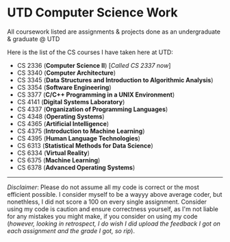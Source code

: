# UTD Computer Science Work
All coursework listed are assignments & projects done as an undergraduate & graduate @ UTD

Here is the list of the CS courses I have taken here at UTD:
- CS 2336 (**Computer Science II**) [*Called CS 2337 now*]
- CS 3340 (**Computer Architecture**)
- CS 3345 (**Data Structures and Introduction to Algorithmic Analysis**)
- CS 3354 (**Software Engineering**)
- CS 3377 (**C/C++ Programming in a UNIX Environment**)
- CS 4141 (**Digital Systems Laboratory**)
- CS 4337 (**Organization of Programming Languages**)
- CS 4348 (**Operating Systems**)
- CS 4365 (**Artificial Intelligence**)
- CS 4375 (**Introduction to Machine Learning**)
- CS 4395 (**Human Language Technologies**)
- CS 6313 (**Statistical Methods for Data Science**)
- CS 6334 (**Virtual Reality**)
- CS 6375 (**Machine Learning**)
- CS 6378 (**Advanced Operating Systems**)
---
*Disclaimer*: Please do not assume all my code is correct or the most efficient possible. I consider myself to be a wayyy above average coder, but nonethless, I did not score a 100 on every single assignment. Consider using my code is caution and ensure correctness yourself, as I'm not liable for any mistakes you might make, if you consider on using my code (*however, looking in retrospect, I do wish I did upload the feedback I got on each assignment and the grade I got, so rip*).
